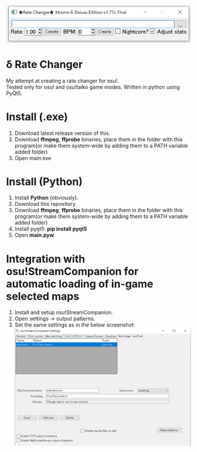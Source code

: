 ![](screenshotp.png?raw=true)
# δ Rate Changer  
My attempt at creating a rate changer for osu!.  
Tested only for osu! and osu!taiko game modes.
Written in python using PyQt5.  

# Install (.exe)
1. Download latest release version of this.
2. Download <b>ffmpeg</b>, <b>ffprobe</b> binaries, place them in the folder with this program(or make them system-wide by adding them to a PATH variable added folder)
3. Open main.exe

# Install (Python)  
1. Install <b>Python</b> (obviously).  
2. Download this repository.  
3. Download <b>ffmpeg</b>, <b>ffprobe</b> binaries, place them in the folder with this program(or make them system-wide by adding them to a PATH variable added folder)  
4. Install pyqt5: <b>pip install pyqt5</b>  
5. Open <b>main.pyw</b>.  

# Integration with osu!StreamCompanion for automatic loading of in-game selected maps
1. Install and setup osu!StreamCompanion.
2. Open settings → output patterns.
3. Set the same settings as in the below screenshot:
![](screenshot2.png?raw=true)
